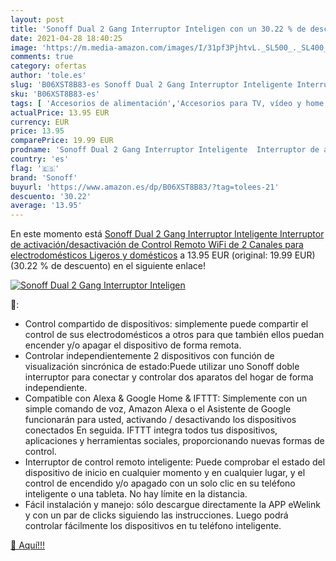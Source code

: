 ```yaml
---
layout: post
title: 'Sonoff Dual 2 Gang Interruptor Inteligen con un 30.22 % de descuento'
date: 2021-04-28 18:40:25
image: 'https://m.media-amazon.com/images/I/31pf3PjhtvL._SL500_._SL400_.jpg'
comments: true
category: ofertas
author: 'tole.es'
slug: 'B06XST8B83-es Sonoff Dual 2 Gang Interruptor Inteligente Interruptor de...'
sku: 'B06XST8B83-es'
tags: [ 'Accesorios de alimentación','Accesorios para TV, vídeo y home cinema','Alargadores de cables','Electrónica','TV, vídeo y home cinema','sonoff','wifi', ]
actualPrice: 13.95 EUR
currency: EUR
price: 13.95
comparePrice: 19.99 EUR
prodname: 'Sonoff Dual 2 Gang Interruptor Inteligente  Interruptor de activación/desactivación de Control Remoto WiFi de 2 Canales para electrodomésticos Ligeros y domésticos'
country: 'es'
flag: '🇪🇸'
brand: 'Sonoff'
buyurl: 'https://www.amazon.es/dp/B06XST8B83/?tag=tolees-21'
descuento: '30.22'
average: '13.95'
---
```


En este momento está [Sonoff Dual 2 Gang Interruptor Inteligente  Interruptor de activación/desactivación de Control Remoto WiFi de 2 Canales para electrodomésticos Ligeros y domésticos](https://www.amazon.es/dp/B06XST8B83/?tag=tolees-21) a 13.95 EUR (original: 19.99 EUR) (30.22 %  de descuento) en el siguiente enlace!

[![Sonoff Dual 2 Gang Interruptor Inteligen](https://m.media-amazon.com/images/I/31pf3PjhtvL._SL500_._SL400_.jpg)](https://www.amazon.es/dp/B06XST8B83/?tag=tolees-21)

🔎:

- Control compartido de dispositivos: simplemente puede compartir el control de sus electrodomésticos a otros para que también ellos puedan encender y/o apagar el dispositivo de forma remota.
- Controlar independientemente 2 dispositivos con función de visualización sincrónica de estado:Puede utilizar uno Sonoff doble interruptor para conectar y controlar dos aparatos del hogar de forma independiente. 
- Compatible con Alexa & Google Home & IFTTT: Simplemente con un simple comando de voz, Amazon Alexa o el Asistente de Google funcionarán para usted, activando / desactivando los dispositivos conectados En seguida. IFTTT integra todos tus dispositivos, aplicaciones y herramientas sociales, proporcionando nuevas formas de control.
- Interruptor de control remoto inteligente: Puede comprobar el estado del dispositivo de inicio en cualquier momento y en cualquier lugar, y el control de encendido y/o apagado con un solo clic en su teléfono inteligente o una tableta. No hay límite en la distancia. 
- Fácil instalación y manejo: sólo descargue directamente la APP eWelink y con un par de clicks siguiendo las instrucciones. Luego podrá controlar fácilmente los dispositivos en tu teléfono inteligente. 

[🛒 Aquí!!!](https://www.amazon.es/dp/B06XST8B83/?tag=tolees-21)
